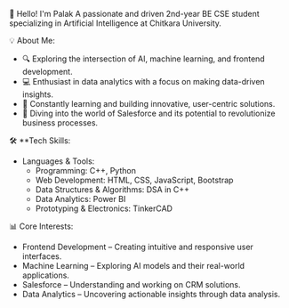 
👋 Hello! I'm Palak
A passionate and driven 2nd-year BE CSE student specializing in Artificial Intelligence at Chitkara University.

💡 About Me:
- 🔍 Exploring the intersection of AI, machine learning, and frontend development.
- 💻 Enthusiast in data analytics with a focus on making data-driven insights.
- 🌱 Constantly learning and building innovative, user-centric solutions.
- 🤖 Diving into the world of Salesforce and its potential to revolutionize business processes.

🛠 **Tech Skills:
- Languages & Tools:
  - Programming: C++, Python  
  - Web Development: HTML, CSS, JavaScript, Bootstrap  
  - Data Structures & Algorithms: DSA in C++  
  - Data Analytics: Power BI  
  - Prototyping & Electronics: TinkerCAD

📊 Core Interests:
- Frontend Development – Creating intuitive and responsive user interfaces.  
- Machine Learning – Exploring AI models and their real-world applications.  
- Salesforce – Understanding and working on CRM solutions.  
- Data Analytics – Uncovering actionable insights through data analysis.

